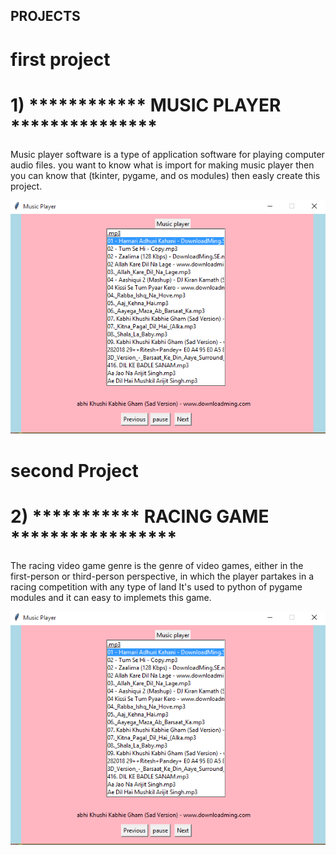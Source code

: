##                                                  PROJECTS
# first project
#   1)    ************ MUSIC PLAYER ***************

Music player software is a type of application software for playing computer audio files. you want to know what is import for making music player then you can know that (tkinter, pygame, and os modules) then easly create this project.



![alt text](images/musicPlayer.PNG)

# second Project

#   2)     *********** RACING GAME *****************

The racing video game genre is the genre of video games, either in the first-person or third-person perspective, in which the player partakes in a racing competition with any type of land
It's used to python of pygame modules and it can easy to implemets this game.

![alt text](images/musicPlayer.PNG)




 
